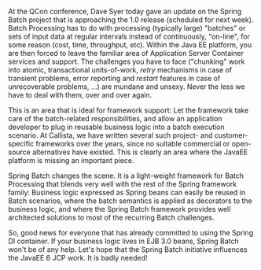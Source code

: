 At the QCon conference, Dave Syer today gave an update on the Spring Batch project that is approaching the 1.0 release (scheduled for next week). Batch Processing has to do with processing (typically large) "batches" or sets of input data at regular intervals instead of continuously, "on-line", for some reason (cost, time, throughput, etc). Within the Java EE platform, you are then forced to leave the familiar area of Application Server Container services and support. The challenges you have to face ("chunking" work into atomic, transactional units-of-work, _retry_ mechanisms in case of transient problems, error reporting and _restart_ features in case of unrecoverable problems, ...) are mundane and unsexy. Never the less we have to deal with them, over and over again.

This is an area that is ideal for framework support: Let the framework take care of the batch-related responsibilities, and allow an application developer to plug in reusable business logic into a batch execution scenario. At Callista, we have written several such project- and customer-specific frameworks over the years, since no suitable commercial or open-source alternatives have existed. This is clearly an area where the JavaEE platform is missing an important piece.

Spring Batch changes the scene. It is a light-weight framework for Batch Processing that blends very well with the rest of the Spring framework family: Business logic expressed as Spring beans can easily be reused in Batch scenarios, where the batch semantics is applied as decorators to the business logic, and where the Spring Batch framework provides well architected solutions to most of the recurring Batch challenges.

So, good news for everyone that has already committed to using the Spring DI container. If your business logic lives in EJB 3.0 beans, Spring Batch won't be of any help. Let's hope that the Spring Batch initiative influences the JavaEE 6 JCP work. It is badly needed!
